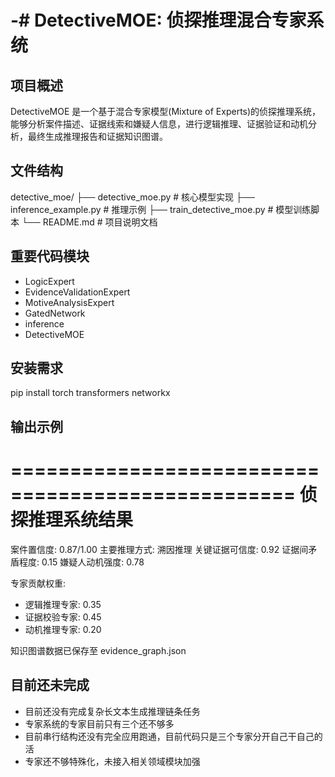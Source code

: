 # -# DetectiveMOE: 侦探推理混合专家系统

## 项目概述

DetectiveMOE 是一个基于混合专家模型(Mixture of Experts)的侦探推理系统，能够分析案件描述、证据线索和嫌疑人信息，进行逻辑推理、证据验证和动机分析，最终生成推理报告和证据知识图谱。

## 文件结构
detective_moe/
├── detective_moe.py  # 核心模型实现
├── inference_example.py # 推理示例
├── train_detective_moe.py # 模型训练脚本
└── README.md # 项目说明文档
## 重要代码模块
- LogicExpert
- EvidenceValidationExpert
- MotiveAnalysisExpert
- GatedNetwork
- inference
- DetectiveMOE
## 安装需求
pip install torch transformers networkx
## 输出示例
==================================================
侦探推理系统结果
==================================================

案件置信度: 0.87/1.00
主要推理方式: 溯因推理
关键证据可信度: 0.92
证据间矛盾程度: 0.15
嫌疑人动机强度: 0.78

专家贡献权重:
- 逻辑推理专家: 0.35
- 证据校验专家: 0.45
- 动机推理专家: 0.20

知识图谱数据已保存至 evidence_graph.json
## 目前还未完成
- 目前还没有完成复杂长文本生成推理链条任务
- 专家系统的专家目前只有三个还不够多
- 目前串行结构还没有完全应用跑通，目前代码只是三个专家分开自己干自己的活
- 专家还不够特殊化，未接入相关领域模块加强
